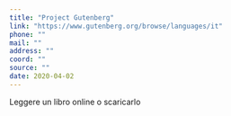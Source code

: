 ```yaml
---
title: "Project Gutenberg"
link: "https://www.gutenberg.org/browse/languages/it"
phone: ""
mail: ""
address: ""
coord: ""
source: ""
date: 2020-04-02
---
```


Leggere un libro online o scaricarlo
